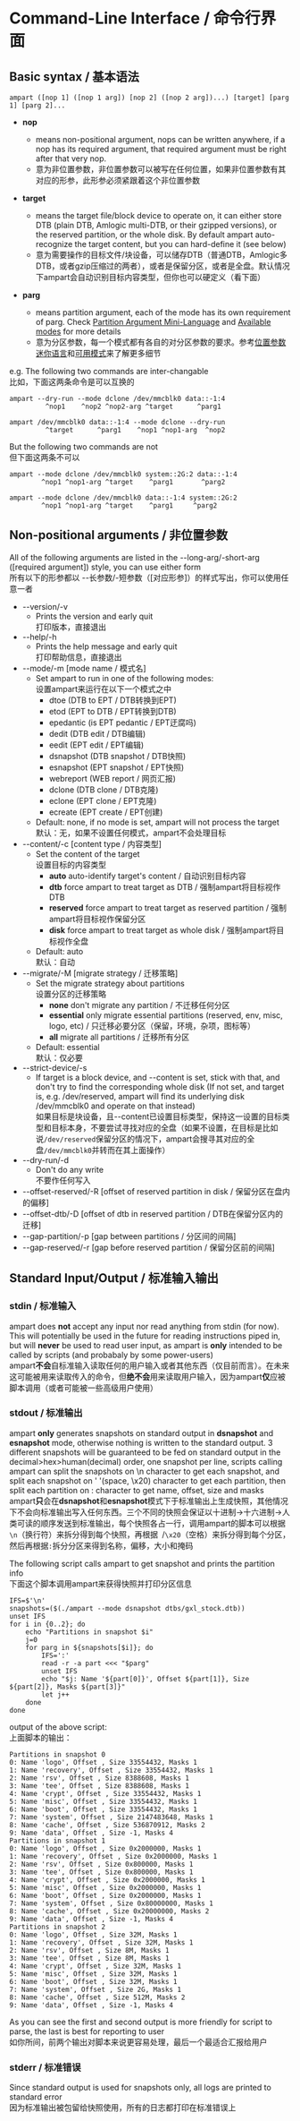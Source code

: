 # Command-Line Interface / 命令行界面
## Basic syntax / 基本语法
````
ampart ([nop 1] ([nop 1 arg]) [nop 2] ([nop 2 arg])...) [target] [parg 1] [parg 2]...
````
 - **nop**
    - means non-positional argument, nops can be written anywhere, if a nop has its required argument, that required argument must be right after that very nop.    
    - 意为非位置参数，非位置参数可以被写在任何位置，如果非位置参数有其对应的形参，此形参必须紧跟着这个非位置参数
 - **target** 
    - means the target file/block device to operate on, it can either store DTB (plain DTB, Amlogic multi-DTB, or their gzipped versions), or the reserved partition, or the whole disk. By default ampart auto-recognize the target content, but you can hard-define it (see below)  
    - 意为需要操作的目标文件/块设备，可以储存DTB（普通DTB，Amlogic多DTB，或者gzip压缩过的两者），或者是保留分区，或者是全盘。默认情况下ampart会自动识别目标内容类型，但你也可以硬定义（看下面）

 - **parg**
    - means partition argument, each of the mode has its own requirement of parg. Check [Partition Argument Mini-Language][parg] and [Available modes][modes] for more details  
    - 意为分区参数，每一个模式都有各自的对分区参数的要求。参考[位置参数迷你语言][parg]和[可用模式][modes]来了解更多细节


e.g. 
The following two commands are inter-changable  
比如，下面这两条命令是可以互换的
````
ampart --dry-run --mode dclone /dev/mmcblk0 data::-1:4
         ^nop1    ^nop2 ^nop2-arg ^target      ^parg1
````
    
````
ampart /dev/mmcblk0 data::-1:4 --mode dclone --dry-run 
         ^target      ^parg1    ^nop1 ^nop1-arg  ^nop2
````
But the following two commands are not  
但下面这两条不可以
```
ampart --mode dclone /dev/mmcblk0 system::2G:2 data::-1:4
        ^nop1 ^nop1-arg ^target    ^parg1       ^parg2
```
```
ampart --mode dclone /dev/mmcblk0 data::-1:4 system::2G:2
        ^nop1 ^nop1-arg ^target    ^parg1     ^parg2
```

## Non-positional arguments / 非位置参数
All of the following arguments are listed in the --long-arg/-short-arg ([required argument]) style, you can use either form  
所有以下的形参都以 --长参数/-短参数（[对应形参]）的样式写出，你可以使用任意一者
 - --version/-v
   - Prints the version and early quit  
   打印版本，直接退出
 - --help/-h
   - Prints the help message and early quit  
   打印帮助信息，直接退出
 - --mode/-m [mode name / 模式名]
   - Set ampart to run in one of the following modes:  
   设置ampart来运行在以下一个模式之中
     - dtoe (DTB to EPT / DTB转换到EPT)
     - etod (EPT to DTB / EPT转换到DTB)
     - epedantic (is EPT pedantic / EPT迂腐吗)
     - dedit (DTB edit / DTB编辑)
     - eedit (EPT edit / EPT编辑)
     - dsnapshot (DTB snapshot / DTB快照)
     - esnapshot (EPT snapshot / EPT快照)
     - webreport (WEB report / 网页汇报)
     - dclone (DTB clone / DTB克隆)
     - eclone (EPT clone / EPT克隆)
     - ecreate (EPT create / EPT创建)
   - Default: none, if no mode is set, ampart will not process the target  
   默认：无，如果不设置任何模式，ampart不会处理目标
 - --content/-c [content type / 内容类型]
   - Set the content of the target  
   设置目标的内容类型
     - **auto** auto-identify target's content / 自动识别目标内容
     - **dtb** force ampart to treat target as DTB / 强制ampart将目标视作DTB
     - **reserved** force ampart to treat target as reserved partition / 强制ampart将目标视作保留分区
     - **disk** force ampart to treat target as whole disk / 强制ampart将目标视作全盘
   - Default: auto  
   默认：自动
 - --migrate/-M [migrate strategy / 迁移策略]
   - Set the migrate strategy about partitions  
   设置分区的迁移策略
     - **none** don't migrate any partition / 不迁移任何分区
     - **essential** only migrate essential partitions (reserved, env, misc, logo, etc) / 只迁移必要分区（保留，环境，杂项，图标等）
     - **all** migrate all partitions / 迁移所有分区
   - Default: essential  
   默认：仅必要
 - --strict-device/-s
   - If target is a block device, and --content is set, stick with that, and don't try to find the corresponding whole disk (If not set, and target is, e.g. /dev/reserved, ampart will find its underlying disk /dev/mmcblk0 and operate on that instead)  
   如果目标是块设备，且--content已设置目标类型，保持这一设置的目标类型和目标本身，不要尝试寻找对应的全盘（如果不设置，在目标是比如说`/dev/reserved`保留分区的情况下，ampart会搜寻其对应的全盘`/dev/mmcblk0`并转而在其上面操作）
 - --dry-run/-d
   - Don't do any write  
   不要作任何写入
 - --offset-reserved/-R [offset of reserved partition in disk / 保留分区在盘内的偏移]
 - --offset-dtb/-D [offset of dtb in reserved partition / DTB在保留分区内的迁移]
 - --gap-partition/-p [gap between partitions / 分区间的间隔]
 - --gap-reserved/-r [gap before reserved partition / 保留分区前的间隔]

## Standard Input/Output / 标准输入输出
### stdin / 标准输入
ampart does **not** accept any input nor read anything from stdin (for now). This will potentially be used in the future for reading instructions piped in, but will **never** be used to read user input, as ampart is **only** intended to be called by scripts (and probabaly by some power-users)  
ampart**不会**自标准输入读取任何的用户输入或者其他东西（仅目前而言）。在未来这可能被用来读取传入的命令，但**绝不会**用来读取用户输入，因为ampart**仅**应被脚本调用（或者可能被一些高级用户使用）
### stdout / 标准输出
ampart **only** generates snapshots on standard output in **dsnapshot** and **esnapshot** mode, otherwise nothing is written to the standard output. 3 different snapshots will be guaranteed to be fed on standard output in the decimal>hex>human(decimal) order, one snapshot per line, scripts calling ampart can split the snapshots on \n character to get each snapshot, and split each snapshot on ' '(space, \x20)  character to get each partition, then split each partition on : character to get name, offset, size and masks  
ampart**只**会在**dsnapshot**和**esnapshot**模式下于标准输出上生成快照，其他情况下不会向标准输出写入任何东西。三个不同的快照会保证以十进制->十六进制->人类可读的顺序发送到标准输出，每个快照各占一行，调用ampart的脚本可以根据`\n`（换行符）来拆分得到每个快照，再根据` `/`\x20`（空格）来拆分得到每个分区，然后再根据`:`拆分分区来得到名称，偏移，大小和掩码

The following script calls ampart to get snapshot and prints the partition info  
下面这个脚本调用ampart来获得快照并打印分区信息
```
IFS=$'\n'
snapshots=($(./ampart --mode dsnapshot dtbs/gxl_stock.dtb))
unset IFS
for i in {0..2}; do
    echo "Partitions in snapshot $i"
    j=0
    for parg in ${snapshots[$i]}; do
        IFS=':'
        read -r -a part <<< "$parg"
        unset IFS
        echo "$j: Name '${part[0]}', Offset ${part[1]}, Size ${part[2]}, Masks ${part[3]}"
        let j++
    done
done
```
output of the above script:  
上面脚本的输出：
```
Partitions in snapshot 0
0: Name 'logo', Offset , Size 33554432, Masks 1
1: Name 'recovery', Offset , Size 33554432, Masks 1
2: Name 'rsv', Offset , Size 8388608, Masks 1
3: Name 'tee', Offset , Size 8388608, Masks 1
4: Name 'crypt', Offset , Size 33554432, Masks 1
5: Name 'misc', Offset , Size 33554432, Masks 1
6: Name 'boot', Offset , Size 33554432, Masks 1
7: Name 'system', Offset , Size 2147483648, Masks 1
8: Name 'cache', Offset , Size 536870912, Masks 2
9: Name 'data', Offset , Size -1, Masks 4
Partitions in snapshot 1
0: Name 'logo', Offset , Size 0x2000000, Masks 1
1: Name 'recovery', Offset , Size 0x2000000, Masks 1
2: Name 'rsv', Offset , Size 0x800000, Masks 1
3: Name 'tee', Offset , Size 0x800000, Masks 1
4: Name 'crypt', Offset , Size 0x2000000, Masks 1
5: Name 'misc', Offset , Size 0x2000000, Masks 1
6: Name 'boot', Offset , Size 0x2000000, Masks 1
7: Name 'system', Offset , Size 0x80000000, Masks 1
8: Name 'cache', Offset , Size 0x20000000, Masks 2
9: Name 'data', Offset , Size -1, Masks 4
Partitions in snapshot 2
0: Name 'logo', Offset , Size 32M, Masks 1
1: Name 'recovery', Offset , Size 32M, Masks 1
2: Name 'rsv', Offset , Size 8M, Masks 1
3: Name 'tee', Offset , Size 8M, Masks 1
4: Name 'crypt', Offset , Size 32M, Masks 1
5: Name 'misc', Offset , Size 32M, Masks 1
6: Name 'boot', Offset , Size 32M, Masks 1
7: Name 'system', Offset , Size 2G, Masks 1
8: Name 'cache', Offset , Size 512M, Masks 2
9: Name 'data', Offset , Size -1, Masks 4
```
As you can see the first and second output is more friendly for script to parse, the last is best for reporting to user  
如你所间，前两个输出对脚本来说更容易处理，最后一个最适合汇报给用户
### stderr / 标准错误
Since standard output is used for snapshots only, all logs are printed to standard error  
因为标准输出被包留给快照使用，所有的日志都打印在标准错误上

[parg]:partition-argument-mini-language.md
[modes]:available-modes.md